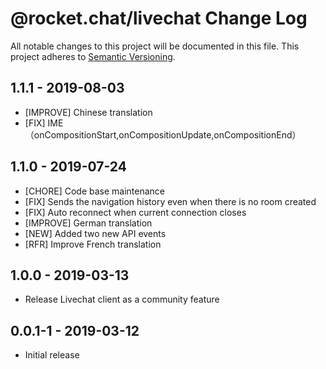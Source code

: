 # @rocket.chat/livechat Change Log
All notable changes to this project will be documented in this file.
This project adheres to [Semantic Versioning](http://semver.org/).
## 1.1.1 - 2019-08-03
* [IMPROVE] Chinese translation
* [FIX] IME（onCompositionStart,onCompositionUpdate,onCompositionEnd）

## 1.1.0 - 2019-07-24
* [CHORE] Code base maintenance
* [FIX] Sends the navigation history even when there is no room created
* [FIX] Auto reconnect when current connection closes
* [IMPROVE] German translation
* [NEW] Added two new API events
* [RFR] Improve French translation

## 1.0.0 - 2019-03-13
*  Release Livechat client as a community feature

## 0.0.1-1 - 2019-03-12
*  Initial release
